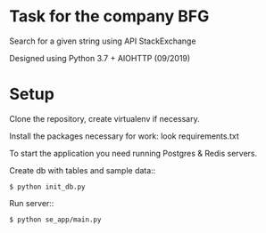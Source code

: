 Task for the company BFG
==========================
Search for a given string using API StackExchange

Designed using Python 3.7 + AIOHTTP (09/2019)


Setup
=====


Clone the repository, create virtualenv if necessary.

Install the packages necessary for work: look requirements.txt
    
To start the application you need running Postgres & Redis servers.

Create db with tables and sample data::

    $ python init_db.py

Run server::

    $ python se_app/main.py

